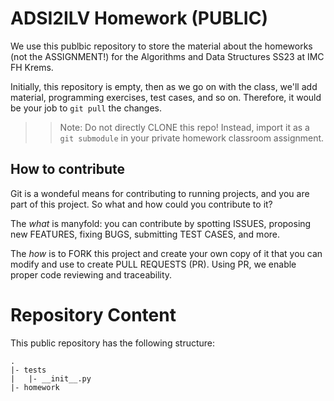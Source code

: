 # ADSI2ILV Homework (PUBLIC)

We use this publbic repository to store the material about the homeworks (not the ASSIGNMENT!) for the Algorithms and Data Structures SS23 at IMC FH Krems.

Initially, this repository is empty, then as we go on with the class, we'll add material, programming exercises, test cases, and so on. Therefore, it would be your job to `git pull` the changes.

>> Note: Do not directly CLONE this repo! Instead, import it as a `git submodule` in your private homework classroom assignment.

## How to contribute 

Git is a wondeful means for contributing to running projects, and you are part of this project. So what and how could you contribute to it?

The *what* is manyfold: you can contribute by spotting ISSUES, proposing new FEATURES, fixing BUGS, submitting TEST CASES, and more.

The *how* is to FORK this project and create your own copy of it that you can modify and use to create PULL REQUESTS (PR). Using PR, we enable proper code reviewing and traceability.

# Repository Content

This public repository has the following structure:

```
.
|- tests
|   |- __init__.py
|- homework
```